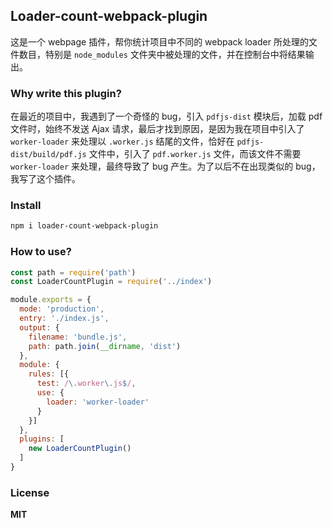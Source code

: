 ## Loader-count-webpack-plugin

这是一个 webpage 插件，帮你统计项目中不同的 webpack loader 所处理的文件数目，特别是 `node_modules` 文件夹中被处理的文件，并在控制台中将结果输出。

### Why write this plugin?

在最近的项目中，我遇到了一个奇怪的 bug，引入 `pdfjs-dist` 模块后，加载 pdf 文件时，始终不发送 Ajax 请求，最后才找到原因，是因为我在项目中引入了 `worker-loader` 来处理以 `.worker.js` 结尾的文件，恰好在 `pdfjs-dist/build/pdf.js` 文件中，引入了 `pdf.worker.js` 文件，而该文件不需要 `worker-loader` 来处理，最终导致了 bug 产生。为了以后不在出现类似的 bug，我写了这个插件。

### Install

```sh
npm i loader-count-webpack-plugin
```

### How to use?

```javascript
const path = require('path')
const LoaderCountPlugin = require('../index')

module.exports = {
  mode: 'production',
  entry: './index.js',
  output: {
    filename: 'bundle.js',
    path: path.join(__dirname, 'dist')
  },
  module: {
    rules: [{
      test: /\.worker\.js$/,
      use: {
        loader: 'worker-loader'
      }
    }]
  },
  plugins: [
    new LoaderCountPlugin()
  ]
}
```

### License

**MIT**
